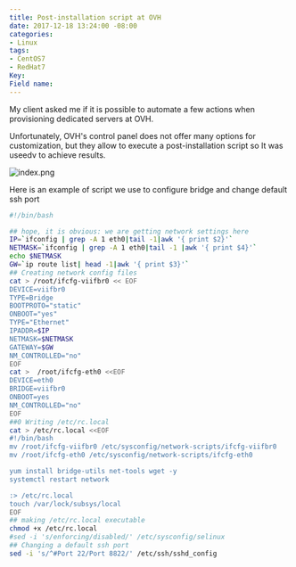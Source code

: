 ```yaml
---
title: Post-installation script at OVH
date: 2017-12-18 13:24:00 -08:00
categories:
- Linux
tags:
- CentOS7
- RedHat7
Key: 
Field name: 
---
```


My client asked me if it is possible to automate a few actions when provisioning dedicated servers at OVH.

Unfortunately, OVH's control panel does not offer many options for customization, but they allow to execute a post-installation script so  It was useedv to achieve results.
 
![index.png](/uploads/index.png)

Here is an example of script we use to configure bridge and change default ssh port 
```sh
#!/bin/bash

## hope, it is obvious: we are getting network settings here
IP=`ifconfig | grep -A 1 eth0|tail -1|awk '{ print $2}'`
NETMASK=`ifconfig | grep -A 1 eth0|tail -1 |awk '{ print $4}'`
echo $NETMASK
GW=`ip route list| head -1|awk '{ print $3}'`
## Creating network config files
cat > /root/ifcfg-viifbr0 << EOF
DEVICE=viifbr0
TYPE=Bridge
BOOTPROTO="static"
ONBOOT="yes"
TYPE="Ethernet"
IPADDR=$IP
NETMASK=$NETMASK
GATEWAY=$GW
NM_CONTROLLED="no"
EOF
cat >  /root/ifcfg-eth0 <<EOF
DEVICE=eth0
BRIDGE=viifbr0
ONBOOT=yes
NM_CONTROLLED="no"
EOF
##0 Writing /etc/rc.local
cat > /etc/rc.local <<EOF
#!/bin/bash
mv /root/ifcfg-viifbr0 /etc/sysconfig/network-scripts/ifcfg-viifbr0
mv /root/ifcfg-eth0 /etc/sysconfig/network-scripts/ifcfg-eth0 

yum install bridge-utils net-tools wget -y
systemctl restart network

:> /etc/rc.local
touch /var/lock/subsys/local
EOF
## making /etc/rc.local executable
chmod +x /etc/rc.local
#sed -i 's/enforcing/disabled/' /etc/sysconfig/selinux
## Changing a default ssh port
sed -i 's/^#Port 22/Port 8822/' /etc/ssh/sshd_config  
```